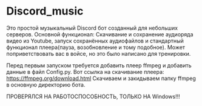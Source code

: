 # Discord_music

Это простой музыкальный Discord бот созданный для небольших серверов. 
Основной функционал: Скачивание и сохранение аудиоряда видео из Youtube, запуск сохранённых аудиофайлов и стандартный функционал плеера(пауза, возобновление и тому подобное).
Может поприветствовать вас в войсе, но это было написано для тренировки.

Перед первым запуском требуется добавить плеер ffmpeg и добавить данные в файл Config.py. Вот ссылка на скачивание плеера: https://ffmpeg.org/download.html
Скачиваем и закидываем папку ffmpeg в основную директорию бота.

ПРОВЕРЯЛСЯ НА РАБОТОСПОСОБНОСТЬ, ТОЛЬКО НА Windows!!!
